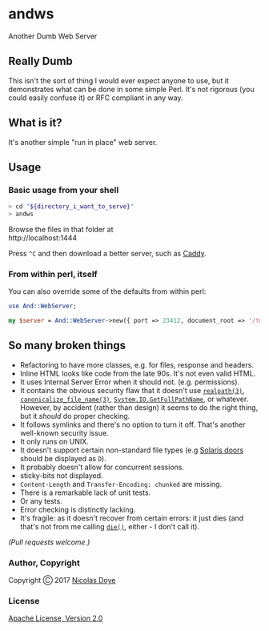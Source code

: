 # andws

Another Dumb Web Server

## Really Dumb

This isn't the sort of thing I would ever expect anyone to use, but it demonstrates what can be done in some simple Perl. It's not rigorous (you could easily confuse it) or RFC compliant in any way.

## What is it?

It's another simple "run in place" web server.

## Usage

### Basic usage from your shell

```bash
> cd "${directory_i_want_to_serve}"
> andws
```

Browse the files in that folder at  
http://localhost:1444

Press `^C` and then download a better server, such as [Caddy](https://caddyserver.com/).

### From within perl, itself

You can also override some of the defaults from within perl:

```perl
use And::WebServer;

my $server = And::WebServer->new({ port => 23412, document_root => '/tmp' });
```

## So many broken things

* Refactoring to have more classes, e.g. for files, response and headers.
* Inline HTML looks like code from the late 90s. It's not even valid HTML.
* It uses Internal Server Error when it should not. (e.g. permissions).
* It contains the obvious security flaw that it doesn't use [`realpath(3)`](http://man7.org/linux/man-pages/man3/realpath.3.html), [`canonicalize_file_name(3)`](http://man7.org/linux/man-pages/man3/canonicalize_file_name.3.html), [`System.IO.GetFullPathName`](https://msdn.microsoft.com/en-us/library/system.io.path.getfullpath(v=vs.110).aspx), or whatever. However, by accident (rather than design) it seems to do the right thing, but it _should_ do proper checking.
* It follows symlinks and there's no option to turn it off. That's another well-known security issue.
* It only runs on UNIX.
* It doesn't support certain non-standard file types (e.g [Solaris doors](https://docs.oracle.com/cd/E36784_01/html/E36861/gmhhn.html) should be displayed as `D`).
* It probably doesn't allow for concurrent sessions.
* sticky-bits not displayed.
* `Content-Length` and `Transfer-Encoding: chunked` are missing.
* There is a remarkable lack of unit tests.
* Or any tests.
* Error checking is distinctly lacking.
* It's fragile: as it doesn't recover from certain errors: it just dies (and that's not from me calling [`die()`](https://perldoc.perl.org/functions/die.html), either - I don't call it).

_(Pull requests welcome.)_

### Author, Copyright

Copyright &#x24B8; 2017 [Nicolas Doye](https://worldofnic.org)

### License

[Apache License, Version 2.0](https://opensource.org/licenses/Apache-2.0)
